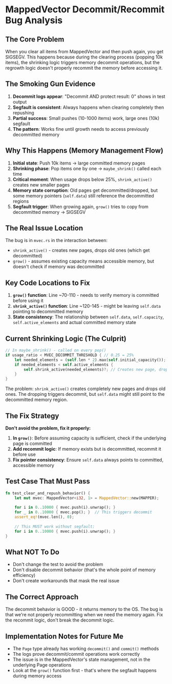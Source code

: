 # MappedVector Decommit/Recommit Bug Analysis

## The Core Problem
When you clear all items from MappedVector and then push again, you get SIGSEGV. This happens because during the clearing process (popping 10k items), the shrinking logic triggers memory decommit operations, but the regrowth logic doesn't properly recommit the memory before accessing it.

## The Smoking Gun Evidence
1. **Decommit logs appear**: "Decommit AND protect result: 0" shows in test output
2. **Segfault is consistent**: Always happens when clearing completely then repushing
3. **Partial success**: Small pushes (10-1000 items) work, large ones (10k) segfault
4. **The pattern**: Works fine until growth needs to access previously decommitted memory

## Why This Happens (Memory Management Flow)
1. **Initial state**: Push 10k items → large committed memory pages
2. **Shrinking phase**: Pop items one by one → `maybe_shrink()` called each time
3. **Critical moment**: When usage drops below 25%, `shrink_active()` creates new smaller pages
4. **Memory state corruption**: Old pages get decommitted/dropped, but some memory pointers (`self.data`) still reference the decommitted regions
5. **Segfault trigger**: When growing again, `grow()` tries to copy from decommitted memory → SIGSEGV

## The Real Issue Location
The bug is in `mvec.rs` in the interaction between:
- `shrink_active()` - creates new pages, drops old ones (which get decommitted)
- `grow()` - assumes existing capacity means accessible memory, but doesn't check if memory was decommitted

## Key Code Locations to Fix
1. **`grow()` function**: Line ~70-110 - needs to verify memory is committed before using it
2. **`shrink_active()` function**: Line ~120-145 - might be leaving `self.data` pointing to decommitted memory
3. **State consistency**: The relationship between `self.data`, `self.capacity`, `self.active_elements` and actual committed memory state

## Current Shrinking Logic (The Culprit)
```rust
// In maybe_shrink() - called on every pop()
if usage_ratio < MVEC_DECOMMIT_THRESHOLD { // 0.25 = 25%
    let needed_elements = (self.len * 2).max(self.initial_capacity());
    if needed_elements < self.active_elements {
        self.shrink_active(needed_elements)?; // Creates new page, drops old one
    }
}
```

The problem: `shrink_active()` creates completely new pages and drops old ones. The dropping triggers decommit, but `self.data` might still point to the decommitted memory region.

## The Fix Strategy
**Don't avoid the problem, fix it properly:**
1. **In `grow()`**: Before assuming capacity is sufficient, check if the underlying page is committed
2. **Add recommit logic**: If memory exists but is decommitted, recommit it before use
3. **Fix pointer consistency**: Ensure `self.data` always points to committed, accessible memory

## Test Case That Must Pass
```rust
fn test_clear_and_repush_behavior() {
    let mut mvec: MappedVector<i32, 1> = MappedVector::new(MAPPER);
    
    for i in 0..10000 { mvec.push(i).unwrap(); }
    for _ in 0..10000 { mvec.pop(); }  // This triggers decommit
    assert_eq!(mvec.len(), 0);
    
    // This MUST work without segfault:
    for i in 0..10000 { mvec.push(i).unwrap(); }
}
```

## What NOT To Do
- Don't change the test to avoid the problem
- Don't disable decommit behavior (that's the whole point of memory efficiency)
- Don't create workarounds that mask the real issue

## The Correct Approach
The decommit behavior is GOOD - it returns memory to the OS. The bug is that we're not properly recommitting when we need the memory again. Fix the recommit logic, don't break the decommit logic.

## Implementation Notes for Future Me
- The `Page` type already has working `decommit()` and `commit()` methods
- The logs prove decommit/commit operations work correctly
- The issue is in the MappedVector's state management, not in the underlying Page operations
- Look at the `grow()` function first - that's where the segfault happens during memory access